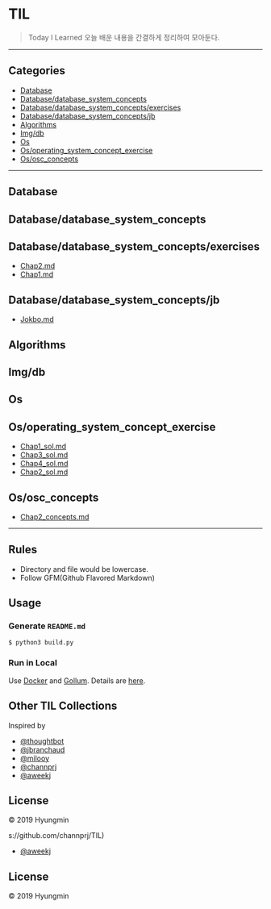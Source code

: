 
# TIL
> Today I Learned
오늘 배운 내용을 간결하게 정리하여 모아둔다.
---
## Categories
* [Database](#database)
* [Database/database_system_concepts](#database/database_system_concepts)
* [Database/database_system_concepts/exercises](#database/database_system_concepts/exercises)
* [Database/database_system_concepts/jb](#database/database_system_concepts/jb)
* [Algorithms](#algorithms)
* [Img/db](#img/db)
* [Os](#os)
* [Os/operating_system_concept_exercise](#os/operating_system_concept_exercise)
* [Os/osc_concepts](#os/osc_concepts)

---

## Database

## Database/database_system_concepts

## Database/database_system_concepts/exercises
* [Chap2.md](database/database_system_concepts/exercises/chap2.md)
* [Chap1.md](database/database_system_concepts/exercises/chap1.md)

## Database/database_system_concepts/jb
* [Jokbo.md](database/database_system_concepts/jb/jokbo.md)

## Algorithms

## Img/db

## Os

## Os/operating_system_concept_exercise
* [Chap1_sol.md](os/operating_system_concept_exercise/chap1_sol.md)
* [Chap3_sol.md](os/operating_system_concept_exercise/chap3_sol.md)
* [Chap4_sol.md](os/operating_system_concept_exercise/chap4_sol.md)
* [Chap2_sol.md](os/operating_system_concept_exercise/chap2_sol.md)

## Os/osc_concepts
* [Chap2_concepts.md](os/osc_concepts/chap2_concepts.md)

---
## Rules
* Directory and file would be lowercase.
* Follow GFM(Github Flavored Markdown)
## Usage
### Generate `README.md`
```
$ python3 build.py
```
### Run in Local
Use [Docker](https://www.docker.com) and [Gollum](https://github.com/gollum/gollum). Details are [here](https://github.com/AWEEKJ/TIL/blob/master/docker/gollum-via-docker.md).
## Other TIL Collections
Inspired by
* [@thoughtbot](https://github.com/thoughtbot/til)
* [@jbranchaud](https://github.com/jbranchaud/til)
* [@milooy](https://github.com/milooy/TIL)
* [@channprj](https://github.com/channprj/TIL)
* [@aweekj](https://github.com/aweekj/TIL)

## License
© 2019 Hyungmin

s://github.com/channprj/TIL)
* [@aweekj](https://github.com/aweekj/TIL)

## License
© 2019 Hyungmin

